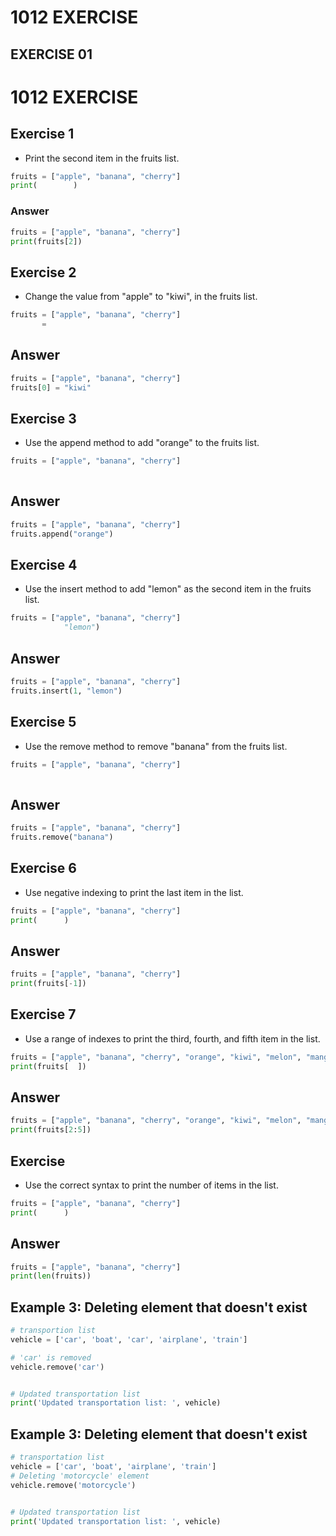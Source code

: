 # 1012 EXERCISE
## EXERCISE 01
# 1012 EXERCISE
## Exercise 1
- Print the second item in the fruits list.
```python
fruits = ["apple", "banana", "cherry"]
print(        )
```
### Answer
```python
fruits = ["apple", "banana", "cherry"]
print(fruits[2])
```
## Exercise 2
- Change the value from "apple" to "kiwi", in the fruits list.
```python
fruits = ["apple", "banana", "cherry"]
       =    
```       
## Answer
```python
fruits = ["apple", "banana", "cherry"]
fruits[0] = "kiwi"
```
## Exercise 3
- Use the append method to add "orange" to the fruits list.
```python
fruits = ["apple", "banana", "cherry"]
              
```
## Answer
```python
fruits = ["apple", "banana", "cherry"]
fruits.append("orange")
```
## Exercise 4
- Use the insert method to add "lemon" as the second item in the fruits list.
```python
fruits = ["apple", "banana", "cherry"]
            "lemon")
```
## Answer
```python
fruits = ["apple", "banana", "cherry"]
fruits.insert(1, "lemon")
```
## Exercise 5
- Use the remove method to remove "banana" from the fruits list.
```python
fruits = ["apple", "banana", "cherry"]
                  
```
## Answer
```python
fruits = ["apple", "banana", "cherry"]
fruits.remove("banana")
```
## Exercise 6
- Use negative indexing to print the last item in the list.
```python
fruits = ["apple", "banana", "cherry"]
print(      )
```
## Answer
```python
fruits = ["apple", "banana", "cherry"]
print(fruits[-1])
```
## Exercise 7
- Use a range of indexes to print the third, fourth, and fifth item in the list.
```python
fruits = ["apple", "banana", "cherry", "orange", "kiwi", "melon", "mango"]
print(fruits[  ])
```
## Answer
```python
fruits = ["apple", "banana", "cherry", "orange", "kiwi", "melon", "mango"]
print(fruits[2:5])
```
## Exercise
- Use the correct syntax to print the number of items in the list.
```python
fruits = ["apple", "banana", "cherry"]
print(      )
```
## Answer
```python
fruits = ["apple", "banana", "cherry"]
print(len(fruits))
```
## Example 3: Deleting element that doesn't exist
```python
# transportion list
vehicle = ['car', 'boat', 'car', 'airplane', 'train']

# 'car' is removed
vehicle.remove('car')


# Updated transportation list
print('Updated transportation list: ', vehicle)
```
## Example 3: Deleting element that doesn't exist
```python
# transportation list
vehicle = ['car', 'boat', 'airplane', 'train']
# Deleting 'motorcycle' element
vehicle.remove('motorcycle')


# Updated transportation list
print('Updated transportation list: ', vehicle)
```












